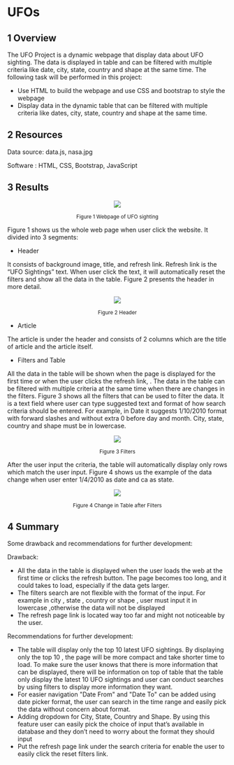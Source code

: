 # UFOs
## 1 Overview
The UFO Project is a dynamic webpage that display data about UFO sighting. The data is displayed in table and can be filtered with multiple criteria like date, city, state, country and shape at the same time. The following task will be performed in this project:
* Use HTML to build the webpage and use CSS and bootstrap to style the webpage
* Display data in the dynamic table that can be filtered with multiple criteria like dates, city, state, country and shape at the same time.

## 2 Resources
Data source: data.js, nasa.jpg

Software : HTML, CSS, Bootstrap, JavaScript

## 3 Results

 <p align="center">
    <img src="https://user-images.githubusercontent.com/88597187/140633184-b36c6cad-48b9-4511-8184-3df30e6051e2.png"/>
  </p>
  
<p align="center">  
  <sub> Figure 1 Webpage of UFO sighting </sub>
</p>

Figure 1 shows us the whole web page when user click the website. It divided into 3 segments:
* Header

It consists of background image, title, and refresh link. Refresh link is the “UFO Sightings” text. When user click the text, it will automatically reset the filters and show all the data in the table. Figure 2  presents the header in more detail.

<p align="center">
    <img src="https://user-images.githubusercontent.com/88597187/140633235-3d5dddbf-5c14-478a-bddc-71b125aa9083.png"/>
  </p>
  
<p align="center">  
  <sub> Figure 2 Header</sub>
</p>

* Article

The article is under the header and consists of 2 columns which are the title of article and the article itself. 

* Filters and Table

All the data in the table will be shown when the page is displayed for the first time or when the user clicks the refresh link, . The data in the table can be filtered with multiple criteria at the same time when there are changes in the filters. Figure 3 shows all the filters that can be used to filter the data. It is a text field where user can type suggested text and format of how search criteria should be entered. For example, in Date it suggests 1/10/2010 format with forward slashes and without extra 0 before day and month. City, state, country and shape must be in lowercase.

<p align="center">
    <img src="https://user-images.githubusercontent.com/88597187/140633290-19d59fbc-fc15-432d-88dc-666f45fee30e.png"/>
  </p>
  
<p align="center">  
  <sub> Figure 3 Filters</sub>
</p>

After the user input the criteria, the table will automatically display only rows which match the user input. Figure 4 shows us the example of the data change when user enter 1/4/2010 as date and ca as state.

<p align="center">
    <img src="https://user-images.githubusercontent.com/88597187/140633313-1cfd58c2-aa4f-4c95-837d-6b5e474caa4c.png"/>
  </p>
  
<p align="center">  
  <sub> Figure 4 Change in Table after Filters</sub>
</p>


## 4 Summary

Some drawback and recommendations for further development:

Drawback:
* All the data in the table is displayed when the user loads the web at the first time or clicks the refresh button. The page becomes too long, and it could takes to load, especially if the data gets larger. 
* The filters search are not flexible with the format of the input.  For example in city , state , country or shape , user must input it in lowercase ,otherwise  the data will not be displayed
* The refresh page link is located way too far and might not noticeable by the user. 

Recommendations for further development:
* The table will display only the top 10 latest UFO sightings. By displaying only the top 10 , the page will be more compact and take shorter time to load. To make sure the user knows that there is more information that can be displayed, there will be information on top of table that the table only display the latest 10 UFO sightings and user can conduct searches by using filters to display more information they want.
* For easier navigation "Date From" and "Date To" can be added using date picker format, the user can search in the time range and easily pick the data without concern about format.
* Adding dropdown for City, State, Country and Shape. By using this feature user can easily pick the choice of input that’s available in database and they don’t need to worry about the format they should input  
* Put the refresh page link under the search criteria for enable the user to easily click the reset filters link.


